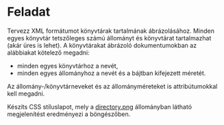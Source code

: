 # Feladat

Tervezz XML formátumot könyvtárak tartalmának ábrázolásához. Minden egyes
könyvtár tetszőleges számú állományt és könyvtárat tartalmazhat (akár üres
is lehet). A könyvtárakat ábrázoló dokumentumokban az alábbiakat kötelező
megadni:

* minden egyes könyvtárhoz a nevét,
* minden egyes állományhoz a nevét és a bájtban kifejezett méretét.

Az állomány-/könyvtárneveket és az állományméreteket is attribútumokkal
kell megadni.

Készíts CSS stíluslapot, mely a [directory.png](directory.png) állományban
látható megjelenítést eredményezi a böngészőben.
